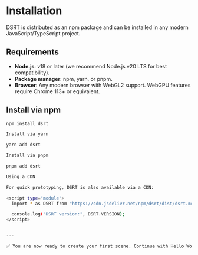 # Installation

DSRT is distributed as an npm package and can be installed in any modern JavaScript/TypeScript project.

## Requirements

- **Node.js**: v18 or later (we recommend Node.js v20 LTS for best compatibility).
- **Package manager**: npm, yarn, or pnpm.
- **Browser**: Any modern browser with WebGL2 support. WebGPU features require Chrome 113+ or equivalent.

## Install via npm

```bash
npm install dsrt

Install via yarn

yarn add dsrt

Install via pnpm

pnpm add dsrt

Using a CDN

For quick prototyping, DSRT is also available via a CDN:

<script type="module">
  import * as DSRT from "https://cdn.jsdelivr.net/npm/dsrt/dist/dsrt.module.js";

  console.log("DSRT version:", DSRT.VERSION);
</script>


---

✅ You are now ready to create your first scene. Continue with Hello World.

